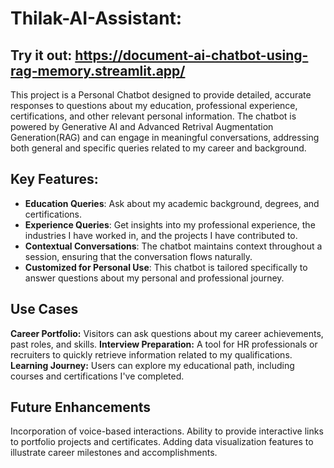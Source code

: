 # Thilak-AI-Assistant:

## Try it out: https://document-ai-chatbot-using-rag-memory.streamlit.app/

This project is a Personal Chatbot designed to provide detailed, accurate responses to questions about my education, professional experience, certifications, and other relevant personal information. The chatbot is powered by Generative AI and Advanced Retrival Augmentation Generation(RAG) and can engage in meaningful conversations, addressing both general and specific queries related to my career and background.

## Key Features:

- **Education Queries**: Ask about my academic background, degrees, and certifications.
- **Experience Queries**: Get insights into my professional experience, the industries I have worked in, and the projects I have contributed to.
- **Contextual Conversations**: The chatbot maintains context throughout a session, ensuring that the conversation flows naturally.
- **Customized for Personal Use**: This chatbot is tailored specifically to answer questions about my personal and professional journey.

## Use Cases
**Career Portfolio:** Visitors can ask questions about my career achievements, past roles, and skills.
**Interview Preparation:** A tool for HR professionals or recruiters to quickly retrieve information related to my qualifications.
**Learning Journey:** Users can explore my educational path, including courses and certifications I've completed.

## Future Enhancements
Incorporation of voice-based interactions.
Ability to provide interactive links to portfolio projects and certificates.
Adding data visualization features to illustrate career milestones and accomplishments.

